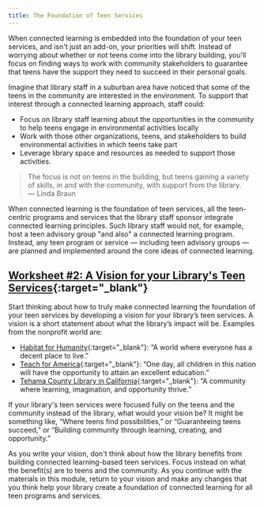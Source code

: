 ```yaml
---
title: The Foundation of Teen Services
---
```

 
When connected learning is embedded into the foundation of your teen services, and isn't just an add-on, your priorities will shift. Instead of worrying about whether or not teens come into the library building, you'll focus on finding ways to work with community stakeholders to guarantee that teens have the support they need to succeed in their personal goals.  

Imagine that library staff in a suburban area have noticed that some of the teens in the community are interested in the environment. To support that interest through a connected learning approach, staff could: 

* Focus on library staff learning about the opportunities in the community to help teens engage in environmental activities locally
* Work with those other organizations, teens,  and stakeholders to build environmental activities in which teens take part
* Leverage library space and resources as needed to support those activities. 

> The focus is not on teens in the building, but teens gaining a variety of skills, in and with the community, with support from the library.<br/>— Linda Braun

When connected learning is the foundation of teen services, all the teen-centric programs and services that the library staff sponsor integrate connected learning principles. Such library staff would not, for example, host a teen advisory group "and also" a connected learning program. Instead, any teen program or service — including teen advisory groups — are planned and implemented around the core ideas of connected learning.  


<div class="callout activity" markdown="1">

## [Worksheet #2: A Vision for your Library's Teen Services](https://docs.google.com/document/d/1X5MxpToji6SQEN3-6uzvvkfjpQFvUhTbZB1cPTM6FwA/edit#heading=h.4hwqn6no1hlk){:target="_blank"}

Start thinking about how to truly make connected learning the foundation of your teen services by developing a vision for your library’s teen services.  A vision is a short statement about what the library’s impact will be. Examples from the nonprofit world are:  

* [Habitat for Humanity](https://www.habitat.org/stories/everyone-deserves-decent-place-live#:~:text=Our%20shared%20vision%20is%20a,a%20decent%20place%20to%20live.&text=Every%20mother%20needs%20to%20know,healthier,%20more%20financially%20stable%20life.){:target="_blank"}: “A world where everyone has a decent place to live.” 
* [Teach for America](https://www.teachforamerica.org/what-we-do/who-we-are){:target="_blank"}: “One day, all children in this nation will have the opportunity to attain an excellent education.” 
* [Tehama County Library in California](http://www.tehamacountylibrary.org/about/){:target="_blank"}: “A community where learning, imagination, and opportunity thrive.” 

If your library's teen services were focused fully on the teens and the community instead of the library, what would your vision be? It might be something like, “Where teens find possibilities,” or “Guaranteeing teens succeed,” or “Building community through learning, creating, and opportunity.”

As you write your vision, don't think about how the library benefits from building connected learning-based teen services. Focus instead on what the benefit(s) are to teens and the community. As you continue with the materials in this module, return to your vision and make any changes that you think help your library create a foundation of connected learning for all teen programs and services.

</div>

